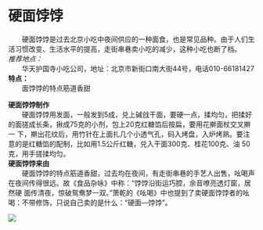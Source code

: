 # 硬面饽饽  

&emsp;&emsp;硬面饽饽是过去北京小吃中夜间供应的一种面食，也是常见品种。由于人们生活习惯改变、生活水平的提高，走街串巷卖小吃的减少，这种小吃也断了档。  
**推荐地点*：*  
&emsp;&emsp;华天护国寺小吃公司，地址：北京市新街口南大街44号，电话010-66181427  
**特点：**  
&emsp;&emsp;面饽饽的特点筋道香甜  

**硬面饽饽制作**  
&emsp;&emsp;硬面饽饽用发面，一般发到5成，兑上碱戗干面，要硬一点，揉均匀，把揉好的面搓成长条，揪成75克的小剂，包上20克红糖馅后按扁，要用花擀面杖交叉擀一 下，擀出花纹后，用竹针在上面扎几个小透气孔，码入烤盘，入炉烤熟。要注意的是红糖馅的配制，比如用1.5公斤红糖，兑入干面300克、桂花100克、油 50克，用手搓揉均匀。  
**硬面饽饽来由**  
&emsp;&emsp;硬面饽饽的特点筋道香甜，过去均在夜间，有走街串巷的手艺人出售，吆喝声在夜间传得很远。故《食品杂咏》中称：“饽饽沿街运巧腔，余音嘹亮透灯窗，居然硬 面传清夜，惊破鸳鸯梦一双。”萧乾的《吆喝》中也提到了卖硬面饽饽者的吆喝：不带修饰，只说自己卖的是什么：“硬面—饽饽”。  

![](https://raw.gitmirror.com/szqq0512/Pic/main/img/202201211933863.png)  